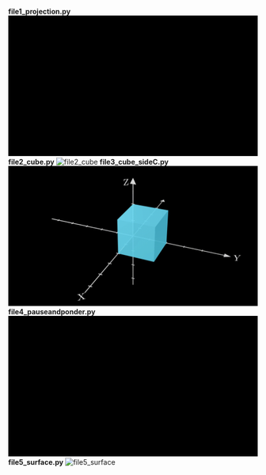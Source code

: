 **file1_projection.py**
![file1_projection](projection.gif)
**file2_cube.py**
![file2_cube](cube.gif)
**file3_cube_sideC.py**
![file3_cube_sideC](sideC.gif)
**file4_pauseandponder.py**
![file4_pauseandponder](pauseandponder.gif)
**file5_surface.py**
![file5_surface](file5_surface.gif)
